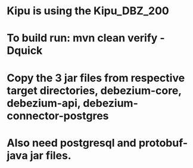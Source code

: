 # Kipu is using the Kipu_DBZ_200
# To build run: mvn clean verify -Dquick
# Copy the 3 jar files from respective target directories, debezium-core, debezium-api, debezium-connector-postgres
# Also need postgresql and protobuf-java jar files.